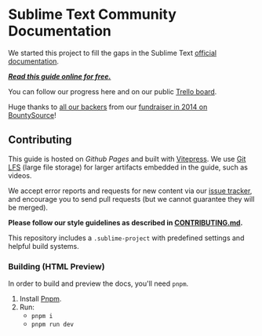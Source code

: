 # Sublime Text Community Documentation

We started this project
to fill the gaps
in the Sublime Text [official documentation][off-docs].

***[Read this guide online for free.][docs]***

You can follow our progress here and
on our public [Trello board][trello].

Huge thanks to [all our backers](./BACKERS.md)
from our [fundraiser in 2014 on BountySource][fundraiser]!


## Contributing

This guide is hosted on _Github Pages_ and
built with [Vitepress][].
We use [Git LFS][] (large file storage)
for larger artifacts
embedded in the guide,
such as videos.

We accept error reports and requests for new content
via our [issue tracker][issues],
and encourage you to send pull requests
(but we cannot guarantee
they will be merged).

**Please follow our style guidelines
as described in [CONTRIBUTING.md](./CONTRIBUTING.md).**

This repository includes a `.sublime-project`
with predefined settings and helpful build systems.


### Building (HTML Preview)

In order to build and preview the docs,
you'll need `pnpm`.

1. Install [Pnpm](https://pnpm.io/installation).
2. Run:
    - `pnpm i`
    - `pnpm run dev`


[off-docs]: https://sublimetext.com/docs/3
[docs]: https://docs.sublimetext.io/
[trello]: https://trello.com/b/ArLlY4X7/sublime-text-unofficial-documentation
[fundraiser]: https://www.bountysource.com/teams/st-undocs/fundraiser
[Git LFS]: https://git-lfs.github.com/
[Vitepress]: https://vitepress.dev/

[issues]: https://github.com/sublimetext-io/docs.sublimetext.io/issues
